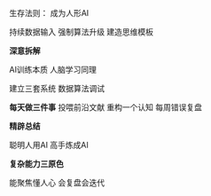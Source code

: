 

生存法则：
成为人形AI

持续数据输入
强制算法升级
建造思维模板


**深意拆解**

AI训练本质
人脑学习同理

建立三套系统
数据算法调试




**每天做三件事**
投喂前沿文献
重构一个认知
每周错误复盘

**精辟总结**

聪明人用AI
高手炼成AI

**复杂能力三原色**

能聚焦懂人心
会复盘会迭代